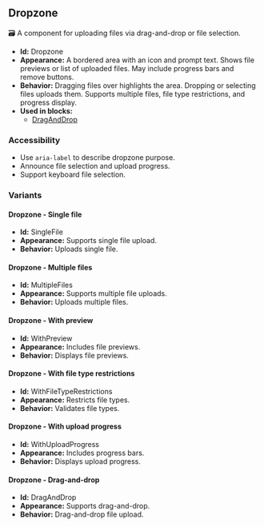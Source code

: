 ## Dropzone
🗃️ A component for uploading files via drag-and-drop or file selection.
- **Id:** Dropzone
- **Appearance:** A bordered area with an icon and prompt text. Shows file previews or list of uploaded files. May include progress bars and remove buttons.
- **Behavior:** Dragging files over highlights the area. Dropping or selecting files uploads them. Supports multiple files, file type restrictions, and progress display.
- **Used in blocks:**
  - [DragAndDrop](blocks.md#drag-and-drop)
### Accessibility
- Use `aria-label` to describe dropzone purpose.
- Announce file selection and upload progress.
- Support keyboard file selection.

### Variants
#### Dropzone - **Single file**
- **Id:** SingleFile
- **Appearance:** Supports single file upload.
- **Behavior:** Uploads single file.
#### Dropzone - **Multiple files**
- **Id:** MultipleFiles
- **Appearance:** Supports multiple file uploads.
- **Behavior:** Uploads multiple files.
#### Dropzone - **With preview**
- **Id:** WithPreview
- **Appearance:** Includes file previews.
- **Behavior:** Displays file previews.
#### Dropzone - **With file type restrictions**
- **Id:** WithFileTypeRestrictions
- **Appearance:** Restricts file types.
- **Behavior:** Validates file types.
#### Dropzone - **With upload progress**
- **Id:** WithUploadProgress
- **Appearance:** Includes progress bars.
- **Behavior:** Displays upload progress.
#### Dropzone - **Drag-and-drop**
- **Id:** DragAndDrop
- **Appearance:** Supports drag-and-drop.
- **Behavior:** Drag-and-drop file upload.
